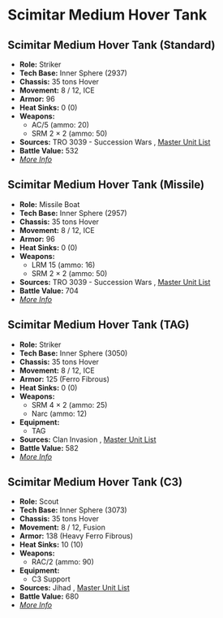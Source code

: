 # Scimitar Medium Hover Tank 

## Scimitar Medium Hover Tank (Standard) 

- **Role:** Striker 
- **Tech Base:** Inner Sphere (2937) 
- **Chassis:** 35 tons Hover 
- **Movement:** 8 / 12, ICE 
- **Armor:** 96 
- **Heat Sinks:** 0 (0) 
- **Weapons:** 
  - AC/5 (ammo: 20) 
  - SRM 2 × 2 (ammo: 50) 
- **Sources:** TRO 3039 - Succession Wars , [Master Unit List](http://masterunitlist.info/Unit/Details/2831) 
- **Battle Value:** 532 
- [*More Info*](scimitar_medium_hover_tank/scimitar_medium_hover_tank_standard.md) 

## Scimitar Medium Hover Tank (Missile) 

- **Role:** Missile Boat 
- **Tech Base:** Inner Sphere (2957) 
- **Chassis:** 35 tons Hover 
- **Movement:** 8 / 12, ICE 
- **Armor:** 96 
- **Heat Sinks:** 0 (0) 
- **Weapons:** 
  - LRM 15 (ammo: 16) 
  - SRM 2 × 2 (ammo: 50) 
- **Sources:** TRO 3039 - Succession Wars , [Master Unit List](http://masterunitlist.info/Unit/Details/2830) 
- **Battle Value:** 704 
- [*More Info*](scimitar_medium_hover_tank/scimitar_medium_hover_tank_missile.md) 

## Scimitar Medium Hover Tank (TAG) 

- **Role:** Striker 
- **Tech Base:** Inner Sphere (3050) 
- **Chassis:** 35 tons Hover 
- **Movement:** 8 / 12, ICE 
- **Armor:** 125 (Ferro Fibrous) 
- **Heat Sinks:** 0 (0) 
- **Weapons:** 
  - SRM 4 × 2 (ammo: 25) 
  - Narc (ammo: 12) 
- **Equipment:** 
  - TAG 
- **Sources:** Clan Invasion , [Master Unit List](http://masterunitlist.info/Unit/Details/2832) 
- **Battle Value:** 582 
- [*More Info*](scimitar_medium_hover_tank/scimitar_medium_hover_tank_tag.md) 

## Scimitar Medium Hover Tank (C3) 

- **Role:** Scout 
- **Tech Base:** Inner Sphere (3073) 
- **Chassis:** 35 tons Hover 
- **Movement:** 8 / 12, Fusion 
- **Armor:** 138 (Heavy Ferro Fibrous) 
- **Heat Sinks:** 10 (10) 
- **Weapons:** 
  - RAC/2 (ammo: 90) 
- **Equipment:** 
  - C3 Support 
- **Sources:** Jihad , [Master Unit List](http://masterunitlist.info/Unit/Details/2829) 
- **Battle Value:** 680 
- [*More Info*](scimitar_medium_hover_tank/scimitar_medium_hover_tank_c3.md) 

